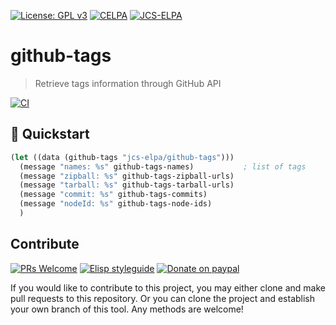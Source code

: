 [![License: GPL v3](https://img.shields.io/badge/License-GPL%20v3-blue.svg)](https://www.gnu.org/licenses/gpl-3.0)
[![CELPA](https://celpa.conao3.com/packages/github-tags-badge.svg)](https://celpa.conao3.com/#/github-tags)
[![JCS-ELPA](https://raw.githubusercontent.com/jcs-emacs/jcs-elpa/master/badges/v/github-tags.svg)](https://jcs-emacs.github.io/jcs-elpa/#/github-tags)

# github-tags
> Retrieve tags information through GitHub API

[![CI](https://github.com/jcs-elpa/github-tags/actions/workflows/test.yml/badge.svg)](https://github.com/jcs-elpa/github-tags/actions/workflows/test.yml)

## :floppy_disk: Quickstart

```el
(let ((data (github-tags "jcs-elpa/github-tags")))
  (message "names: %s" github-tags-names)           ; list of tags
  (message "zipball: %s" github-tags-zipball-urls)
  (message "tarball: %s" github-tags-tarball-urls)
  (message "commit: %s" github-tags-commits)
  (message "nodeId: %s" github-tags-node-ids)
  )
```

## Contribute

[![PRs Welcome](https://img.shields.io/badge/PRs-welcome-brightgreen.svg)](http://makeapullrequest.com)
[![Elisp styleguide](https://img.shields.io/badge/elisp-style%20guide-purple)](https://github.com/bbatsov/emacs-lisp-style-guide)
[![Donate on paypal](https://img.shields.io/badge/paypal-donate-1?logo=paypal&color=blue)](https://www.paypal.me/jcs090218)

If you would like to contribute to this project, you may either
clone and make pull requests to this repository. Or you can
clone the project and establish your own branch of this tool.
Any methods are welcome!
